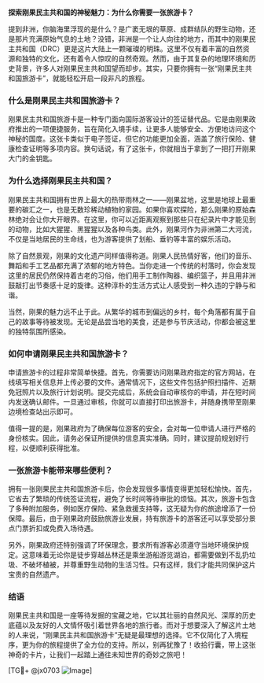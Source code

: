 **探索刚果民主共和国的神秘魅力：为什么你需要一张旅游卡？**

提到非洲，你脑海里浮现的是什么？是广袤无垠的草原、成群结队的野生动物，还是那片充满原始气息的土地？没错，非洲是一个让人向往的地方，而其中的刚果民主共和国（DRC）更是这片大陆上一颗璀璨的明珠。这里不仅有着丰富的自然资源和独特的文化，还有着令人惊叹的自然奇观。然而，由于其复杂的地理环境和历史背景，许多人对刚果民主共和国望而却步。其实，只要你拥有一张“刚果民主共和国旅游卡”，就能轻松开启一段非凡的旅程。

### 什么是刚果民主共和国旅游卡？

刚果民主共和国旅游卡是一种专门面向国际游客设计的签证替代品。它是由刚果政府推出的一项便捷服务，旨在简化入境手续，让更多人能够安全、方便地访问这个神秘的国度。这张卡类似于电子签证，但它的功能更加全面，涵盖了旅行保险、健康检查证明等多项内容。换句话说，有了这张卡，你就相当于拿到了一把打开刚果大门的金钥匙。

### 为什么选择刚果民主共和国？

刚果民主共和国拥有世界上最大的热带雨林之一——刚果盆地，这里是地球上最重要的碳汇之一，也是无数珍稀动植物的家园。如果你喜欢探险，那么刚果的原始森林绝对会让你大开眼界。在这里，你可以近距离观察到那些只在纪录片中才能见到的动物，比如大猩猩、黑猩猩以及各种鸟类。此外，刚果河作为非洲第二大河流，不仅是当地居民的生命线，也为游客提供了划船、垂钓等丰富的娱乐活动。

除了自然景观，刚果的文化遗产同样值得称道。刚果人民热情好客，他们的音乐、舞蹈和手工艺品都充满了浓郁的地方特色。当你走进一个传统的村落时，你会发现这里的居民仍然保持着古老的习俗，他们用手工制作陶器、编织篮子，并且用非洲鼓敲打出节奏感十足的旋律。这种淳朴的生活方式让人感受到一种久违的宁静与和谐。

当然，刚果的魅力远不止于此。从繁华的城市到偏远的乡村，每个角落都有属于自己的故事等待被发现。无论是品尝当地的美食，还是参与节庆活动，你都会被这里的独特氛围所感染。

### 如何申请刚果民主共和国旅游卡？

申请旅游卡的过程非常简单快捷。首先，你需要访问刚果政府指定的官方网站，在线填写相关信息并上传必要的文件。通常情况下，这些文件包括护照扫描件、近期免冠照片以及旅行计划说明。提交完成后，系统会自动审核你的申请，并在短时间内发送确认邮件。一旦通过审核，你就可以直接打印出旅游卡，并随身携带至刚果边境检查站出示即可。

值得一提的是，刚果政府为了确保每位游客的安全，会对每一位申请人进行严格的身份核实。因此，请务必保证所提供的信息真实准确。同时，建议提前规划好行程，以便顺利获得批准。

### 一张旅游卡能带来哪些便利？

拥有一张刚果民主共和国旅游卡后，你会发现很多事情变得更加轻松愉快。首先，它省去了繁琐的传统签证流程，避免了长时间等待审批的烦恼。其次，旅游卡包含了多种附加服务，例如医疗保险、紧急救援支持等，这无疑为你的旅途增添了一份保障。最后，由于刚果政府鼓励旅游业发展，持有旅游卡的游客还可以享受部分景点门票折扣或免费入场待遇。

另外，刚果政府还特别强调了环保理念，要求所有游客必须遵守当地环境保护规定。这意味着无论你是徒步穿越丛林还是乘坐游船游览湖泊，都需要做到不乱扔垃圾、不破坏植被，并尊重野生动物的生活习性。只有这样，我们才能共同保护这片宝贵的自然遗产。

### 结语

刚果民主共和国是一座等待发掘的宝藏之地，它以其壮丽的自然风光、深厚的历史底蕴以及友好的人文情怀吸引着世界各地的旅行者。而对于想要深入了解这片土地的人来说，“刚果民主共和国旅游卡”无疑是最理想的选择。它不仅简化了入境程序，更为你的旅程提供了全方位的支持。所以，别再犹豫了！收拾行囊，带上这张神奇的卡片，让我们一起踏上通往未知世界的奇妙之旅吧！

[TG💪+ @jx0703 ![Image](https://github.com/user-attachments/assets/dbca1d08-cadb-493c-b0ec-ad6f7a83f270)]